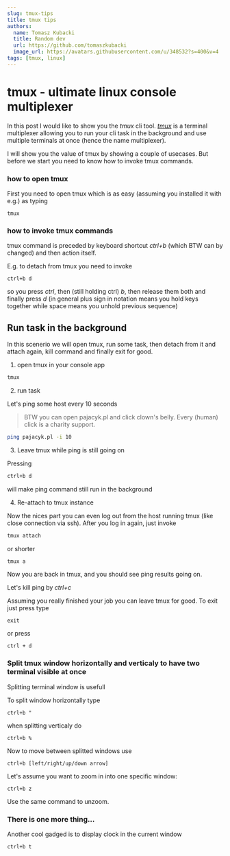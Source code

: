 ```yaml
---
slug: tmux-tips
title: tmux tips
authors:
  name: Tomasz Kubacki
  title: Random dev
  url: https://github.com/tomaszkubacki
  image_url: https://avatars.githubusercontent.com/u/348532?s=400&v=4
tags: [tmux, linux]
---
```


# tmux - ultimate linux console multiplexer

In this post I would like to show you the *tmux* cli tool. [*tmux*](https://github.com/tmux/tmux) is a terminal multiplexer allowing you to run your cli task in the background and use multiple terminals at once (hence the name multiplexer).

I will show you the value of tmux by showing a couple of usecases. But before we start you need to know how to invoke tmux commands.

### how to open tmux
First you need to open tmux which is as easy (assuming you installed it with e.g.) as typing

```shell
tmux
```

### how to invoke tmux commands

tmux command is preceded by keyboard shortcut *ctrl+b* (which BTW can by changed) and then action itself.

E.g. to detach from tmux you need to invoke

```shell
ctrl+b d
```
so you press *ctrl*, then (still holding ctrl) *b*, then release them both and finally  press *d* (in general plus sign in notation means you hold keys together while space means you unhold previous sequence)


## Run task in the background

In this scenerio we will open tmux, run some task, then detach from it and attach again, kill command and finally exit for good.


1) open tmux  in your console app

```bash 
tmux
```

2) run task

Let's ping some host every 10 seconds
> BTW you can open pajacyk.pl and click clown's belly. Every (human) click is a charity support.


```bash 
ping pajacyk.pl -i 10

```

3) Leave tmux while ping is still going on

Pressing
```bash 
ctrl+b d
```
will make ping command still run in the background

4) Re-attach to tmux instance

Now the nices part you can even log out from the host running tmux (like close connection via ssh). After you log in again, just invoke

```bash 
tmux attach
```

or shorter

```bash 
tmux a
```

Now you are back in tmux, and you should see ping results going on.

Let's kill ping by *ctrl+c*

Assuming you really finished your job you can leave tmux for good.
To exit just press type
```text
exit
```
or press 
```
ctrl + d
```

### Split tmux window horizontally and verticaly to have two terminal visible at once

Splitting terminal window is usefull 

To split window horizontally type

```
ctrl+b "
```
when splitting verticaly do
```
ctrl+b %
```
Now to move between splitted windows use

```
ctrl+b [left/right/up/down arrow]
```

Let's assume you want to zoom in into one specific window:

```
ctrl+b z
```
Use the same command to unzoom.


### There is one more thing...

Another cool gadged is to display clock in the current window

```
ctrl+b t
```




